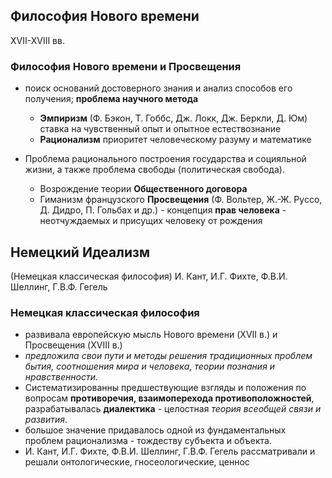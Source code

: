 ## Философия Нового времени
XVII-XVIII вв.

### Философия Нового времени и Просвещения
- поиск оснований достоверного знания и анализ способов его получения; **проблема научного метода**
	- **Эмпиризм** (Ф. Бэкон, Т. Гоббс, Дж. Локк, Дж. Беркли, Д. Юм) ставка на чувственный опыт и опытное естествознание
	- **Рационализм** приоритет человеческому разуму и математике

- Проблема рационального построения государства и социяльной жизни, а также проблема свободы (политическая свобода).
	- Возрождение теории **Общественного договора**
	- Гиманизм французского **Просвещения** (Ф. Вольтер, Ж.-Ж. Руссо, Д. Дидро, П. Гольбах и др.) - концепция **прав человека** - неотчуждаемых и присущих человеку от рождения

## Немецкий Идеализм
(Немецкая классическая философия)
И. Кант, И.Г. Фихте, Ф.В.И. Шеллинг, Г.В.Ф. Гегель

### Немецкая классическая философия
- развивала европейскую мысль Нового времени (XVII в.) и Просвещения (XVIII в.)
- *предложила свои пути и методы решения традиционных проблем бытия, соотношения мира и человека, теории познания и нравственности.*
- Систематизированны предшествующие взгляды и положения по вопросам **противоречия, взаимоперехода противоположностей**, разрабатывалась **диалектика** - целостная *теория всеобщей связи и развития*.
- большое значение придавалось одной из фундаментальных проблем рационализма - тождеству субъекта и объекта.
- И. Кант, И.Г. Фихте, Ф.В.И. Шеллинг, Г.В.Ф. Гегель рассматривали и решали онтологические, гносеологические, ценнос